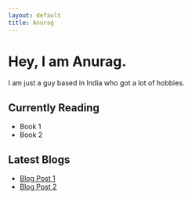 ```yaml
---
layout: default
title: Anurag
---
```


# Hey, I am Anurag.

I am just a guy based in India who got a lot of hobbies. 

## Currently Reading

- Book 1
- Book 2

## Latest Blogs

- [Blog Post 1](link-to-blog-1)
- [Blog Post 2](link-to-blog-2)
